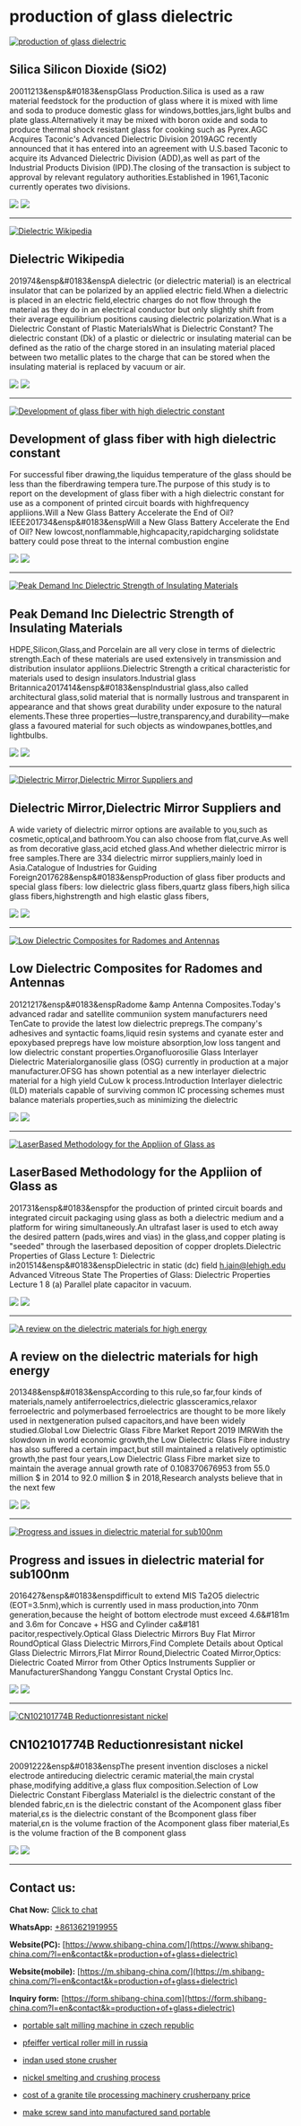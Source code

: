 # production of glass dielectric

<a href="https://swt.shibang-china.com/?l=en&img&k=production+of+glass+dielectric" target="_blank">![production of glass dielectric](http://static.shibang-china.com/all-800x300/105.jpg)</a>

## Silica Silicon Dioxide (SiO2)
20011213&ensp&#0183&enspGlass Production.Silica is used as a raw material feedstock for the production of glass where it is mixed with lime and soda to produce domestic glass for windows,bottles,jars,light bulbs and plate glass.Alternatively it may be mixed with boron oxide and soda to produce thermal shock resistant glass for cooking such as Pyrex.AGC Acquires Taconic's Advanced Dielectric Division 2019AGC recently announced that it has entered into an agreement with U.S.based Taconic to acquire its Advanced Dielectric Division (ADD),as well as part of the Industrial Products Division (IPD).The closing of the transaction is subject to approval by relevant regulatory authorities.Established in 1961,Taconic currently operates two divisions.


<a href="https://whatsapp.shibangsoft.com/WhatsApp.php" target="_blank" title="WhatsApp">![](http://static.shibang-china.com/icon/whatsapp.png)</a> <a href="https://swt.shibang-china.com/?l=en&icon&k=production+of+glass+dielectric" target="_blank">![](http://static.shibang-china.com/icon/chat-en.png)</a>

---

<a href="https://swt.shibang-china.com/?l=en&img&k=production+of+glass+dielectric" target="_blank">![Dielectric Wikipedia](http://static.shibang-china.com/all-800x300/335.jpg)</a>

## Dielectric Wikipedia
201974&ensp&#0183&enspA dielectric (or dielectric material) is an electrical insulator that can be polarized by an applied electric field.When a dielectric is placed in an electric field,electric charges do not flow through the material as they do in an electrical conductor but only slightly shift from their average equilibrium positions causing dielectric polarization.What is a Dielectric Constant of Plastic MaterialsWhat is Dielectric Constant? The dielectric constant (Dk) of a plastic or dielectric or insulating material can be defined as the ratio of the charge stored in an insulating material placed between two metallic plates to the charge that can be stored when the insulating material is replaced by vacuum or air.


<a href="https://whatsapp.shibangsoft.com/WhatsApp.php" target="_blank" title="WhatsApp">![](http://static.shibang-china.com/icon/whatsapp.png)</a> <a href="https://swt.shibang-china.com/?l=en&icon&k=production+of+glass+dielectric" target="_blank">![](http://static.shibang-china.com/icon/chat-en.png)</a>

---

<a href="https://swt.shibang-china.com/?l=en&img&k=production+of+glass+dielectric" target="_blank">![Development of glass fiber with high dielectric constant](http://static.shibang-china.com/all-800x300/661.jpg)</a>

## Development of glass fiber with high dielectric constant
For successful fiber drawing,the liquidus temperature of the glass should be less than the fiberdrawing tempera ture.The purpose of this study is to report on the development of glass fiber with a high dielectric constant for use as a component of printed circuit boards with highfrequency appliions.Will a New Glass Battery Accelerate the End of Oil? IEEE201734&ensp&#0183&enspWill a New Glass Battery Accelerate the End of Oil? New lowcost,nonflammable,highcapacity,rapidcharging solidstate battery could pose threat to the internal combustion engine


<a href="https://whatsapp.shibangsoft.com/WhatsApp.php" target="_blank" title="WhatsApp">![](http://static.shibang-china.com/icon/whatsapp.png)</a> <a href="https://swt.shibang-china.com/?l=en&icon&k=production+of+glass+dielectric" target="_blank">![](http://static.shibang-china.com/icon/chat-en.png)</a>

---

<a href="https://swt.shibang-china.com/?l=en&img&k=production+of+glass+dielectric" target="_blank">![Peak Demand Inc Dielectric Strength of Insulating Materials](http://static.shibang-china.com/all-800x300/1360.jpg)</a>

## Peak Demand Inc Dielectric Strength of Insulating Materials
HDPE,Silicon,Glass,and Porcelain are all very close in terms of dielectric strength.Each of these materials are used extensively in transmission and distribution insulator appliions.Dielectric Strength a critical characteristic for materials used to design insulators.Industrial glass Britannica2017414&ensp&#0183&enspIndustrial glass,also called architectural glass,solid material that is normally lustrous and transparent in appearance and that shows great durability under exposure to the natural elements.These three properties—lustre,transparency,and durability—make glass a favoured material for such objects as windowpanes,bottles,and lightbulbs.


<a href="https://whatsapp.shibangsoft.com/WhatsApp.php" target="_blank" title="WhatsApp">![](http://static.shibang-china.com/icon/whatsapp.png)</a> <a href="https://swt.shibang-china.com/?l=en&icon&k=production+of+glass+dielectric" target="_blank">![](http://static.shibang-china.com/icon/chat-en.png)</a>

---

<a href="https://swt.shibang-china.com/?l=en&img&k=production+of+glass+dielectric" target="_blank">![Dielectric Mirror,Dielectric Mirror Suppliers and](http://static.shibang-china.com/all-800x300/859.jpg)</a>

## Dielectric Mirror,Dielectric Mirror Suppliers and
A wide variety of dielectric mirror options are available to you,such as cosmetic,optical,and bathroom.You can also choose from flat,curve.As well as from decorative glass,acid etched glass.And whether dielectric mirror is free samples.There are 334 dielectric mirror suppliers,mainly loed in Asia.Catalogue of Industries for Guiding Foreign2017628&ensp&#0183&enspProduction of glass fiber products and special glass fibers: low dielectric glass fibers,quartz glass fibers,high silica glass fibers,highstrength and high elastic glass fibers,


<a href="https://whatsapp.shibangsoft.com/WhatsApp.php" target="_blank" title="WhatsApp">![](http://static.shibang-china.com/icon/whatsapp.png)</a> <a href="https://swt.shibang-china.com/?l=en&icon&k=production+of+glass+dielectric" target="_blank">![](http://static.shibang-china.com/icon/chat-en.png)</a>

---

<a href="https://swt.shibang-china.com/?l=en&img&k=production+of+glass+dielectric" target="_blank">![Low Dielectric Composites for Radomes and Antennas](http://static.shibang-china.com/all-800x300/1510.jpg)</a>

## Low Dielectric Composites for Radomes and Antennas
20121217&ensp&#0183&enspRadome &amp Antenna Composites.Today's advanced radar and satellite communiion system manufacturers need TenCate to provide the latest low dielectric prepregs.The company's adhesives and syntactic foams,liquid resin systems and cyanate ester and epoxybased prepregs have low moisture absorption,low loss tangent and low dielectric constant properties.Organofluorosilie Glass Interlayer Dielectric Materialorganosilie glass (OSG) currently in production at a major manufacturer.OFSG has shown potential as a new interlayer dielectric material for a high yield CuLow k process.Introduction Interlayer dielectric (ILD) materials capable of surviving common IC processing schemes must balance materials properties,such as minimizing the dielectric


<a href="https://whatsapp.shibangsoft.com/WhatsApp.php" target="_blank" title="WhatsApp">![](http://static.shibang-china.com/icon/whatsapp.png)</a> <a href="https://swt.shibang-china.com/?l=en&icon&k=production+of+glass+dielectric" target="_blank">![](http://static.shibang-china.com/icon/chat-en.png)</a>

---

<a href="https://swt.shibang-china.com/?l=en&img&k=production+of+glass+dielectric" target="_blank">![LaserBased Methodology for the Appliion of Glass as](http://static.shibang-china.com/all-800x300/1338.jpg)</a>

## LaserBased Methodology for the Appliion of Glass as
201731&ensp&#0183&enspfor the production of printed circuit boards and integrated circuit packaging using glass as both a dielectric medium and a platform for wiring simultaneously.An ultrafast laser is used to etch away the desired pattern (pads,wires and vias) in the glass,and copper plating is "seeded" through the laserbased deposition of copper droplets.Dielectric Properties of Glass Lecture 1: Dielectric in201514&ensp&#0183&enspDielectric in static (dc) field h.jain@lehigh.edu Advanced Vitreous State The Properties of Glass: Dielectric Properties Lecture 1 8 (a) Parallel plate capacitor in vacuum.


<a href="https://whatsapp.shibangsoft.com/WhatsApp.php" target="_blank" title="WhatsApp">![](http://static.shibang-china.com/icon/whatsapp.png)</a> <a href="https://swt.shibang-china.com/?l=en&icon&k=production+of+glass+dielectric" target="_blank">![](http://static.shibang-china.com/icon/chat-en.png)</a>

---

<a href="https://swt.shibang-china.com/?l=en&img&k=production+of+glass+dielectric" target="_blank">![A review on the dielectric materials for high energy](http://static.shibang-china.com/all-800x300/260.jpg)</a>

## A review on the dielectric materials for high energy
201348&ensp&#0183&enspAccording to this rule,so far,four kinds of materials,namely antiferroelectrics,dielectric glassceramics,relaxor ferroelectric and polymerbased ferroelectrics are thought to be more likely used in nextgeneration pulsed capacitors,and have been widely studied.Global Low Dielectric Glass Fibre Market Report 2019 IMRWith the slowdown in world economic growth,the Low Dielectric Glass Fibre industry has also suffered a certain impact,but still maintained a relatively optimistic growth,the past four years,Low Dielectric Glass Fibre market size to maintain the average annual growth rate of 0.108370676953 from 55.0 million $ in 2014 to 92.0 million $ in 2018,Research analysts believe that in the next few


<a href="https://whatsapp.shibangsoft.com/WhatsApp.php" target="_blank" title="WhatsApp">![](http://static.shibang-china.com/icon/whatsapp.png)</a> <a href="https://swt.shibang-china.com/?l=en&icon&k=production+of+glass+dielectric" target="_blank">![](http://static.shibang-china.com/icon/chat-en.png)</a>

---

<a href="https://swt.shibang-china.com/?l=en&img&k=production+of+glass+dielectric" target="_blank">![Progress and issues in dielectric material for sub100nm](http://static.shibang-china.com/all-800x300/1445.jpg)</a>

## Progress and issues in dielectric material for sub100nm
2016427&ensp&#0183&enspdifficult to extend MIS Ta2O5 dielectric (EOT=3.5nm),which is currently used in mass production,into 70nm generation,because the height of bottom electrode must exceed 4.6&#181m and 3.6m for Concave + HSG and Cylinder ca&#181 pacitor,respectively.Optical Glass Dielectric Mirrors Buy Flat Mirror RoundOptical Glass Dielectric Mirrors,Find Complete Details about Optical Glass Dielectric Mirrors,Flat Mirror Round,Dielectric Coated Mirror,Optics: Dielectric Coated Mirror from Other Optics Instruments Supplier or ManufacturerShandong Yanggu Constant Crystal Optics Inc.


<a href="https://whatsapp.shibangsoft.com/WhatsApp.php" target="_blank" title="WhatsApp">![](http://static.shibang-china.com/icon/whatsapp.png)</a> <a href="https://swt.shibang-china.com/?l=en&icon&k=production+of+glass+dielectric" target="_blank">![](http://static.shibang-china.com/icon/chat-en.png)</a>

---

<a href="https://swt.shibang-china.com/?l=en&img&k=production+of+glass+dielectric" target="_blank">![CN102101774B Reductionresistant nickel](http://static.shibang-china.com/all-800x300/260.jpg)</a>

## CN102101774B Reductionresistant nickel
20091222&ensp&#0183&enspThe present invention discloses a nickel electrode antireducing dielectric ceramic material,the main crystal phase,modifying additive,a glass flux composition.Selection of Low Dielectric Constant Fiberglass Materialεl is the dielectric constant of the blended fabric,εn is the dielectric constant of the Acomponent glass fiber material,εs is the dielectric constant of the Bcomponent glass fiber material,εn is the volume fraction of the Acomponent glass fiber material,Εs is the volume fraction of the B component glass


<a href="https://whatsapp.shibangsoft.com/WhatsApp.php" target="_blank" title="WhatsApp">![](http://static.shibang-china.com/icon/whatsapp.png)</a> <a href="https://swt.shibang-china.com/?l=en&icon&k=production+of+glass+dielectric" target="_blank">![](http://static.shibang-china.com/icon/chat-en.png)</a>

---
## Contact us:

**Chat Now:** [Click to chat](https://swt.shibang-china.com?l=en&contact&k=production+of+glass+dielectric)

**WhatsApp:**  [+8613621919955](https://whatsapp.shibangsoft.com/WhatsApp.php)

**Website(PC):** [https://www.shibang-china.com/](https://www.shibang-china.com/?l=en&contact&k=production+of+glass+dielectric)

**Website(mobile):** [https://m.shibang-china.com/](https://m.shibang-china.com/?l=en&contact&k=production+of+glass+dielectric)

**Inquiry form:** [https://form.shibang-china.com](https://form.shibang-china.com?l=en&contact&k=production+of+glass+dielectric)

* [portable salt milling machine in czech republic](../114/portable%20salt%20milling%20machine%20in%20czech%20republic.md)

* [pfeiffer vertical roller mill in russia](../112/pfeiffer%20vertical%20roller%20mill%20in%20russia.md)

* [indan used stone crusher](../114/indan%20used%20stone%20crusher.md)

* [nickel smelting and crushing process](../111/nickel%20smelting%20and%20crushing%20process.md)

* [cost of a granite tile processing machinery crusherpany price](../114/cost%20of%20a%20granite%20tile%20processing%20machinery%20crusherpany%20price.md)

* [make screw sand into manufactured sand portable](../115/make%20screw%20sand%20into%20manufactured%20sand%20portable.md)